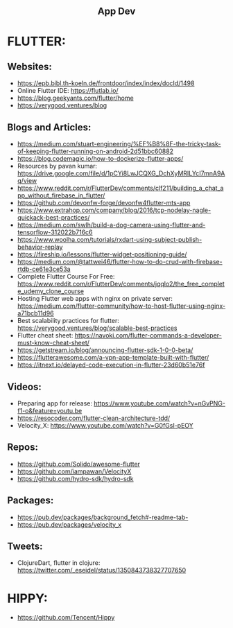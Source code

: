 <h2 align="center">App Dev</h2>

# FLUTTER:

## Websites:

- https://epb.bibl.th-koeln.de/frontdoor/index/index/docId/1498
- Online Flutter IDE: https://flutlab.io/
- https://blog.geekyants.com/flutter/home
- https://verygood.ventures/blog

## Blogs and Articles:

- https://medium.com/stuart-engineering/%EF%B8%8F-the-tricky-task-of-keeping-flutter-running-on-android-2d51bbc60882
- https://blog.codemagic.io/how-to-dockerize-flutter-apps/
- Resources by pavan kumar: https://drive.google.com/file/d/1pCYi8LwJCQXG_DchXyMRILYcI7mnA9Aq/view
- https://www.reddit.com/r/FlutterDev/comments/clf211/building_a_chat_app_without_firebase_in_flutter/
- https://github.com/devonfw-forge/devonfw4flutter-mts-app
- https://www.extrahop.com/company/blog/2016/tcp-nodelay-nagle-quickack-best-practices/
- https://medium.com/swlh/build-a-dog-camera-using-flutter-and-tensorflow-312022b716c6
- https://www.woolha.com/tutorials/rxdart-using-subject-publish-behavior-replay
- https://fireship.io/lessons/flutter-widget-positioning-guide/
- https://medium.com/@tattwei46/flutter-how-to-do-crud-with-firebase-rtdb-ce61e3ce53a
- Complete Flutter Course For Free: https://www.reddit.com/r/FlutterDev/comments/jqqlo2/the_free_complete_udemy_clone_course
- Hosting Flutter web apps with nginx on private server: https://medium.com/flutter-community/how-to-host-flutter-using-nginx-a71bcb11d96
- Best scalability practices for flutter: https://verygood.ventures/blog/scalable-best-practices
- Flutter cheat sheet: https://navoki.com/flutter-commands-a-developer-must-know-cheat-sheet/
- https://getstream.io/blog/announcing-flutter-sdk-1-0-0-beta/
- https://flutterawesome.com/a-vpn-app-template-built-with-flutter/
- https://itnext.io/delayed-code-execution-in-flutter-23d60b51e76f

## Videos:

- Preparing app for release: https://www.youtube.com/watch?v=nGvPNG-f1-o&feature=youtu.be
- https://resocoder.com/flutter-clean-architecture-tdd/
- Velocity_X: https://www.youtube.com/watch?v=G0fGsI-pEOY

## Repos:

- https://github.com/Solido/awesome-flutter
- https://github.com/iampawan/VelocityX
- https://github.com/hydro-sdk/hydro-sdk

## Packages:

- https://pub.dev/packages/background_fetch#-readme-tab-
- https://pub.dev/packages/velocity_x

## Tweets:

- ClojureDart, flutter in clojure: https://twitter.com/_eseidel/status/1350843738327707650

# HIPPY:

- https://github.com/Tencent/Hippy

